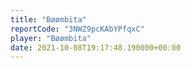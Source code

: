 ```yaml
---
title: "Bøømbita"
reportCode: "3NWZ9pcKAbYPfqxC"
player: "Bøømbita"
date: 2021-10-08T19:17:48.190000+00:00
---
```


